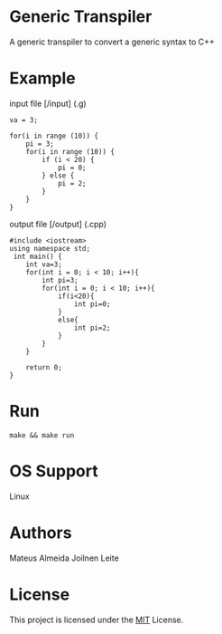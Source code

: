 # Generic Transpiler

A generic transpiler to convert a generic syntax to C++

# Example
input file [/input] (.g)

```
va = 3;

for(i in range (10)) {
    pi = 3;
    for(i in range (10)) {
        if (i < 20) {
            pi = 0;
        } else {
            pi = 2;
        }
    }
}
```

output file [/output] (.cpp)
```
#include <iostream>
using namespace std;
 int main() {
    int va=3;
    for(int i = 0; i < 10; i++){
        int pi=3;
        for(int i = 0; i < 10; i++){
            if(i<20){
                int pi=0;
            }
            else{
                int pi=2;
            }
        }
    }

    return 0;
}
```

# Run

```make && make run```

# OS Support

Linux

# Authors

Mateus Almeida
Joilnen Leite

# License

This project is licensed under the [MIT](https://github.com/imsouza/generic-transpiler/blob/main/LICENSE) License.